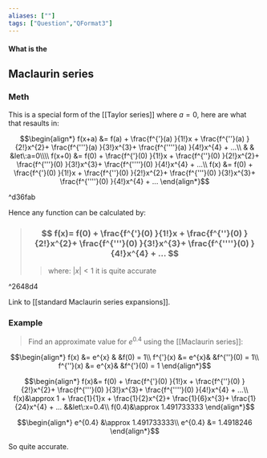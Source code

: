 ```yaml
---
aliases: [""]
tags: ["Question","QFormat3"]
---
```


#### What is the
## Maclaurin series
### Meth
This is a special form of the [[Taylor series]] where $a=0$, here are what that resaults in:

$$\begin{align*}
f(x+a) &= f(a) + \frac{f^{'}(a) }{1!}x + \frac{f^{''}(a) }{2!}x^{2}+ \frac{f^{'''}(a) }{3!}x^{3}+ \frac{f^{''''}(a) }{4!}x^{4} + ...\\
& & &let\:a=0\\\\
f(x+0) &= f(0) + \frac{f^{'}(0) }{1!}x + \frac{f^{''}(0) }{2!}x^{2}+ \frac{f^{'''}(0) }{3!}x^{3}+ \frac{f^{''''}(0) }{4!}x^{4} + ...\\
f(x) &= f(0) + \frac{f^{'}(0) }{1!}x + \frac{f^{''}(0) }{2!}x^{2}+ \frac{f^{'''}(0) }{3!}x^{3}+ \frac{f^{''''}(0) }{4!}x^{4} + ...
\end{align*}$$

^d36fab

Hence any function can be calculated by:

> ### $$ f(x)= f(0) + \frac{f^{'}(0) }{1!}x + \frac{f^{''}(0) }{2!}x^{2}+ \frac{f^{'''}(0) }{3!}x^{3}+ \frac{f^{''''}(0) }{4!}x^{4} + ... $$ 
>> where:
>> $|x| < 1$ it is quite accurate

^2648d4

Link to [[standard Maclaurin series expansions]]. 

### Example

> Find an approximate value for $e^{0.4}$ using the [[Maclaurin series]]:

$$\begin{align*}
f(x) &= e^{x} & &f(0) = 1\\
f^{'}(x) &= e^{x}& &f^{''}(0) = 1\\
f^{''}(x) &= e^{x}& &f^{'}(0) = 1
\end{align*}$$

$$\begin{align*}
f(x)&= f(0) + \frac{f^{'}(0) }{1!}x + \frac{f^{''}(0) }{2!}x^{2}+ \frac{f^{'''}(0) }{3!}x^{3}+ \frac{f^{''''}(0) }{4!}x^{4} + ...\\
f(x)&\approx 1 + \frac{1}{1}x + \frac{1}{2}x^{2}+ \frac{1}{6}x^{3}+ \frac{1}{24}x^{4} + ... &&let\:x=0.4\\
f(0.4)&\approx 1.491733333
\end{align*}$$

$$\begin{align*}
   e^{0.4} &\approx 1.491733333\\
   e^{0.4} &= 1.4918246
\end{align*}$$

So quite accurate.
